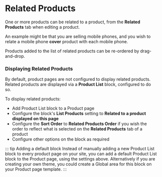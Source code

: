 # Related Products

One or more products can be related to a product, from the **Related Products** tab when editing a product.

An example might be that you are selling mobile phones, and you wish to relate a mobile phone __cover__ product with each mobile phone.

Products added to the list of related products can be re-ordered by drag-and-drop.


### Displaying Related Products

By default, product pages are not configured to display related products. Related products are displayed via a **Product List** block, configured to do so.

To display related products:
- Add Product List block to a Product page
- Configure the block's **List Products** setting to **Related to a product displayed on this page**
- Configure the **Sort Order** to **Related Products Order** if you wish the order to reflect what is selected on the **Related Products** tab of a product
- Configure other options on the block as required

::: tip Adding a default block
Instead of manually adding a new Product List block to every product page on your site, you can add a default Product List block to the Product page, using the settings above.
Alternatively if you are creating your own theme, you could create a Global area for this block on your Product page template.
:::
